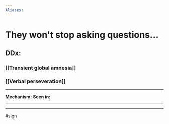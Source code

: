 ```yaml
---
Aliases:
---
```

# They won't stop asking questions...
## DDx:
### [[Transient global amnesia]]
### [[Verbal perseveration]]

---
**Mechanism:**
**Seen in:** 

---


---
#sign 